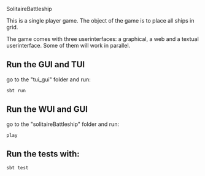 SolitaireBattleship

This is a single player game. The object of the game is to place all ships in grid.

The game comes with three userinterfaces: a graphical, a web and a textual userinterface. Some of them will work in parallel.


## Run the GUI and TUI 
go to the "tui_gui" folder and run:


    sbt run
    

## Run the WUI and GUI 
go to the "solitaireBattleship" folder and run:

    play
    
    
## Run the tests with:
    
    sbt test
